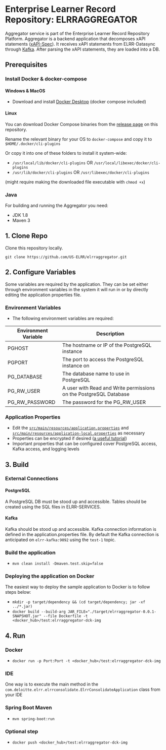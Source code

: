 # Enterprise Learner Record Repository: ELRRAGGREGATOR
Aggregator service is part of the Enterprise Learner Record Repository Platform. Aggregator is a backend application that decomposes xAPI statements ([xAPI-Spec](https://github.com/adlnet/xAPI-Spec/blob/master/README.md)).  It receives xAPI statements from ELRR-Datasync through [Kafka](https://kafka.apache.org). After parsing the xAPI statements, they are loaded into a DB.

## Prerequisites
### Install Docker & docker-compose
#### Windows & MacOS
- Download and install [Docker Desktop](https://www.docker.com/products/docker-desktop) (docker compose included)


#### Linux
You can download Docker Compose binaries from the
[release page](https://github.com/docker/compose/releases) on this repository.

Rename the relevant binary for your OS to `docker-compose` and copy it to `$HOME/.docker/cli-plugins`

Or copy it into one of these folders to install it system-wide:

* `/usr/local/lib/docker/cli-plugins` OR `/usr/local/libexec/docker/cli-plugins`
* `/usr/lib/docker/cli-plugins` OR `/usr/libexec/docker/cli-plugins`

(might require making the downloaded file executable with `chmod +x`)

### Java
For building and running the Aggregator you need:
- JDK 1.8
- Maven 3

## 1. Clone Repo
Clone this repository locally.

```
git clone https://github.com/US-ELRR/elrraggregator.git
```

## 2. Configure Variables
Some variables are required by the application.  They can be set either through environment variables in the system it will run in or by directly editing the application properties file.

### Environment Variables

- The following environment variables are required:

| Environment Variable      | Description |
| ------------------------- | ----------- |
| PGHOST                    | The hostname or IP of the PostgreSQL instance |
| PGPORT                    | The port to access the PostgreSQL instance on |
| PG_DATABASE               | The database name to use in PostgreSQL |
| PG_RW_USER                | A user with Read and Write permissions on the PostgreSQL Database |
| PG_RW_PASSWORD            | The password for the PG_RW_USER |

### Application Properties

- Edit the [`src/main/resources/application.properties`](src/main/resources/application.properties) and [`src/main/resources/application-local.properties`](src/main/resources/application-local.properties) as necessary
- Properties can be encrypted if desired ([a useful tutorial](https://medium.com/@javatechie/spring-boot-password-encryption-using-jasypt-e92eed7343ab))
- Important properties that can be configured cover PostgreSQL access, Kafka access, and logging levels

## 3. Build

### External Connections

#### PostgreSQL

A PostgreSQL DB must be stood up and accessible.
Tables should be created using the SQL files in ELRR-SERVICES.

#### Kafka

Kafka should be stood up and accessible.
Kafka connection information is defined in the application.properties file.
By default the Kafka connection is anticipated on `elrr-kafka:9092` using the `test-1` topic.

### Build the application
- `mvn clean install -Dmaven.test.skip=false`
### Deploying the application on Docker 
The easiest way to deploy the sample application to Docker is to follow steps below:
- `mkdir -p target/dependency && (cd target/dependency; jar -xf ../*.jar)`
- `docker build --build-arg JAR_FILE="./target/elrraggregator-0.0.1-SNAPSHOT.jar" --file Dockerfile -t <docker_hub>/test:elrraggregator-dck-img`

## 4. Run
### Docker
- `docker run -p Port:Port -t <docker_hub>/test:elrraggregator-dck-img`
### IDE
One way is to execute the main method in the `com.deloitte.elrr.elrrconsolidate.ElrrConsolidateApplication` class from your IDE
### Spring Boot Maven
- `mvn spring-boot:run`
### Optional step 
- `docker push <docker_hub>/test:elrraggregator-dck-img`

